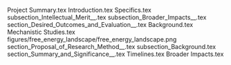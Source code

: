 Project Summary.tex
Introduction.tex
Specifics.tex
subsection_Intellectual_Merit__.tex
subsection_Broader_Impacts__.tex
section_Desired_Outcomes_and_Evaluation__.tex
Background.tex
Mechanistic Studies.tex
figures/free_energy_landscape/free_energy_landscape.png
section_Proposal_of_Research_Method__.tex
subsection_Background.tex
section_Summary_and_Significance__.tex
Timelines.tex
Broader Impacts.tex
